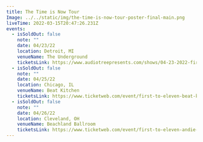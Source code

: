 ```yaml
---
title: The Time is Now Tour
Image: ../../static/img/the-time-is-now-tour-poster-final-main.png
liveTime: 2022-03-15T20:47:26.231Z
events:
  - isSoldOut: false
    note: ""
    date: 04/23/22
    location: Detroit, MI
    venueName: The Underground
    ticketsLink: https://www.audiotreepresents.com/shows/04-23-2022-first-to-eleven
  - isSoldOut: false
    note: ""
    date: 04/25/22
    location: Chicago, IL
    venueName: Beat Kitchen
    ticketsLink: https://www.ticketweb.com/event/first-to-eleven-beat-kitchen-tickets/11904405?pl=kickstand
  - isSoldOut: false
    note: ""
    date: 04/26/22
    location: Cleveland, OH
    venueName: Beachland Ballroom
    ticketsLink: https://www.ticketweb.com/event/first-to-eleven-andie-case-beachland-ballroom-tickets/11906545?pl=beachland
---
```

